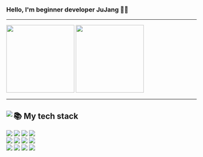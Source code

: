 ### Hello, I'm beginner developer JuJang 👨‍💻
---

<!--
**jujang/jujang** is a ✨ _special_ ✨ repository because its `README.md` (this file) appears on your GitHub profile.

Here are some ideas to get you started:

- 🔭 I’m currently working on ...
- 🌱 I’m currently learning ...
- 👯 I’m looking to collaborate on ...
- 🤔 I’m looking for help with ...
- 💬 Ask me about ...
- 📫 How to reach me: ...
- 😄 Pronouns: ...
- ⚡ Fun fact: ...
-->

<div>
  <img src="https://github-readme-stats.vercel.app/api?username=jujang" height="180px"/>
  <img src="http://mazassumnida.wtf/api/v2/generate_badge?boj=clxns93" height="180px"/>
</div>

---

<div>
  <img align="left" src="https://github-readme-stats.vercel.app/api/top-langs/?username=jujang&theme=dracula&exclude_repo=Computer-Science-Engineering&layout=compact&langs_count=6"/>
  <div>
    <h2> 📚 My tech stack </h2>
      <img src="https://img.shields.io/badge/java-007396?style=for-the-badge&logo=Java&logoColor=white"/>
      <img src="https://img.shields.io/badge/Spring-6DB33F?style=for-the-badge&logo=Spring&logoColor=white"/>
      <img src="https://img.shields.io/badge/Spring Boot-6DB33F?style=for-the-badge&logo=Spring Boot&logoColor=white"/>
      <img src="https://img.shields.io/badge/JUnit-25A162?style=for-the-badge&logo=JUnit5&logoColor=white"/>
    <br>
      <img src="https://img.shields.io/badge/Git-F05032?style=for-the-badge&logo=git&logoColor=white"/>
      <img src="https://img.shields.io/badge/MySQL-4479A1?style=for-the-badge&logo=MYSQL&logoColor=white"/>    
      <img src="https://img.shields.io/badge/Amazon AWS-232F3E?style=for-the-badge&logo=Amazon AWS&logoColor=white"/>
      <img src="https://img.shields.io/badge/Linux-FCC624?style=for-the-badge&logo=Linux&logoColor=black"/>
    <br>
      <img src="https://img.shields.io/badge/HTML-E34F26?style=for-the-badge&logo=HTML5&logoColor=white"/>  
      <img src="https://img.shields.io/badge/CSS3-007ACC?style=for-the-badge&logo=css3&logoColor=white"/>
      <img src="https://img.shields.io/badge/-JavaScript-%23F7DF1C?style=for-the-badge&logo=javascript&logoColor=black"/>
      <img src="https://img.shields.io/badge/React-61DAFB?style=for-the-badge&logo=react&logoColor=black"/>
  </div>
</div>
